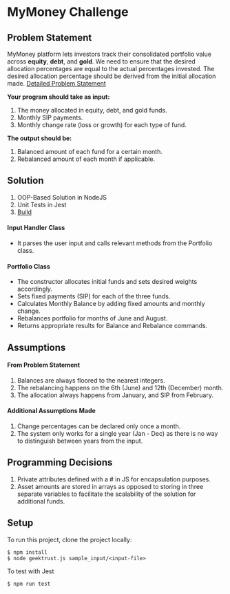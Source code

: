 

# MyMoney Challenge

## Problem Statement

MyMoney platform lets investors track their consolidated portfolio value across **equity**, **debt**, and **gold**. We need to
ensure that the desired allocation percentages are equal to the actual percentages invested. The desired allocation
percentage should be derived from the initial allocation made. [Detailed Problem Statement](https://codu.ai/coding-problem/mymoney)

**Your program should take as input:**

1. The money allocated in equity, debt, and gold funds.
2. Monthly SIP payments.
3. Monthly change rate (loss or growth) for each type of fund.

**The output should be:**

1. Balanced amount of each fund for a certain month.
2. Rebalanced amount of each month if applicable.

## Solution

1. OOP-Based Solution in NodeJS
2. Unit Tests in Jest
3. [Build](https://github.com/geektrust/coding-problem-artefacts/blob/master/NodeJS/README.md)

#### Input Handler Class
- It parses the user input and calls relevant methods from the Portfolio class.
  
#### Portfolio Class
- The constructor allocates initial funds and sets desired weights accordingly.
- Sets fixed payments (SIP) for each of the three funds.
- Calculates Monthly Balance by adding fixed amounts and monthly change.
- Rebalances portfolio for months of June and August.
- Returns appropriate results for Balance and Rebalance commands.

## Assumptions

#### From Problem Statement

1. Balances are always floored to the nearest integers.
2. The rebalancing happens on the 6th (June) and 12th (December) month.
3. The allocation always happens from January, and SIP from February.

#### Additional Assumptions Made

1. Change percentages can be declared only once a month.
2. The system only works for a single year (Jan - Dec) as there is no way to distinguish between years from the input.

## Programming Decisions

1. Private attributes defined with a # in JS for encapsulation purposes.
2. Asset amounts are stored in arrays as opposed to storing in three separate variables to facilitate the scalability of the solution for additional funds.

## Setup

To run this project, clone the project locally:

```
$ npm install
$ node geektrust.js sample_input/<input-file>
```
To test with Jest
```
$ npm run test
```
